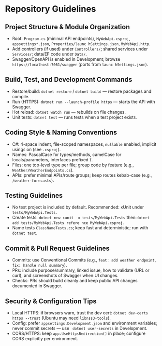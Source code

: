 # Repository Guidelines

## Project Structure & Module Organization
- Root: `Program.cs` (minimal API endpoints), `MyWebApi.csproj`, `appsettings*.json`, `Properties/launc
hSettings.json`, `MyWebApi.http`.
- Add controllers (if used) under `Controllers/`; shared services under `Services/`; data/EF code under
 `Data/`.
- Swagger/OpenAPI is enabled in Development; browse `https://localhost:7061/swagger` (ports from `launc
hSettings.json`).

## Build, Test, and Development Commands
- Restore/build: `dotnet restore` / `dotnet build` — restore packages and compile.
- Run (HTTPS): `dotnet run --launch-profile https` — starts the API with Swagger.
- Hot reload: `dotnet watch run` — rebuilds on file changes.
- Unit tests: `dotnet test` — runs tests when a test project exists.

## Coding Style & Naming Conventions
- C#: 4-space indent, file-scoped namespaces, `nullable` enabled, implicit usings on (see `.csproj`).
- Names: PascalCase for types/methods, camelCase for locals/parameters, interfaces prefixed `I`.
- Files: one top-level type per file; group code by feature (e.g., `Weather/WeatherEndpoints.cs`).
- APIs: prefer minimal APIs/route groups; keep routes kebab-case (e.g., `/weather-forecasts`).

## Testing Guidelines
- No test project is included by default. Recommended: xUnit under `tests/MyWebApi.Tests`.
- Create tests: `dotnet new xunit -o tests/MyWebApi.Tests` then `dotnet add tests/MyWebApi.Tests refere
nce MyWebApi.csproj`.
- Name tests `ClassNameTests.cs`; keep fast and deterministic; run with `dotnet test`.

## Commit & Pull Request Guidelines
- Commits: use Conventional Commits (e.g., `feat: add weather endpoint`, `fix: handle null summary`).
- PRs: include purpose/summary, linked issue, how to validate (URL or curl), and screenshots of Swagger
 when UI changes.
- Checks: PRs should build cleanly and keep public API changes documented in Swagger.

## Security & Configuration Tips
- Local HTTPS: if browsers warn, trust the dev cert: `dotnet dev-certs https --trust` (Ubuntu may need 
`libnss3-tools`).
- Config: prefer `appsettings.Development.json` and environment variables; never commit secrets — use `
dotnet user-secrets` in Development.
- CORS/HTTPS: keep `app.UseHttpsRedirection()` in place; configure CORS explicitly per environment.


